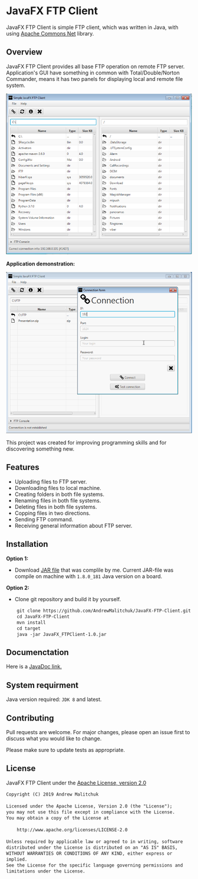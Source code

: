 # JavaFX FTP Client

JavaFX FTP Client is simple FTP client, which was written in Java, with using [Apache Commons Net](https://commons.apache.org/proper/commons-net/) library.

## Overview

JavaFX FTP Client provides all base FTP operation on remote FTP server. Application's GUI have something in common with Total/Double/Norton Commander, means it has two panels for displaying local and remote file system.

![Demo ](https://github.com/AndrewMalitchuk/JavaFX-FTP-Client/blob/master/readme-images/img.png "Demo")

**Application demonstration:**

![Demo GIF](https://github.com/AndrewMalitchuk/JavaFX-FTP-Client/blob/master/readme-images/gif.gif "Demo GIF")

This project was created for improving programming skills and for discovering something new.

## Features

* Uploading files to FTP server.
* Downloading files to local machine.
* Creating folders in both file systems.
* Renaming files in both file systems.
* Deleting files in both file systems.
* Copping files in two directions.
* Sending FTP command.
* Receiving general information about FTP server.

## Installation

**Option 1:**

* Download [JAR file](https://github.com/AndrewMalitchuk/JavaFX-FTP-Client/blob/master/target/JavaFX_FTPClient-1.0.jar) that was complile by me. 
Current JAR-file was compile on machine with ``1.8.0_181`` Java version on a board.

**Option 2:**

* Clone git repository and build it by yourself.
```console
    git clone https://github.com/AndrewMalitchuk/JavaFX-FTP-Client.git
    cd JavaFX-FTP-Client
    mvn install
    cd target
    java -jar JavaFX_FTPClient-1.0.jar
```

## Documenctation

Here is a [JavaDoc link.](https://andrewmalitchuk.github.io/JavaFX-FTP-Client/)

## System requirment

Java version required: ``JDK 8`` and latest.

## Contributing

Pull requests are welcome. For major changes, please open an issue first to discuss what you would like to change.

Please make sure to update tests as appropriate.

## License

JavaFX FTP Client under the [Apache License, version 2.0](https://github.com/AndrewMalitchuk/JavaFX-FTP-Client/blob/master/LICENSE)

	Copyright (C) 2019 Andrew Malitchuk
	
	Licensed under the Apache License, Version 2.0 (the "License");
	you may not use this file except in compliance with the License.
	You may obtain a copy of the License at
	
	    http://www.apache.org/licenses/LICENSE-2.0
	
	Unless required by applicable law or agreed to in writing, software
	distributed under the License is distributed on an "AS IS" BASIS,
	WITHOUT WARRANTIES OR CONDITIONS OF ANY KIND, either express or implied.
	See the License for the specific language governing permissions and
	limitations under the License.
